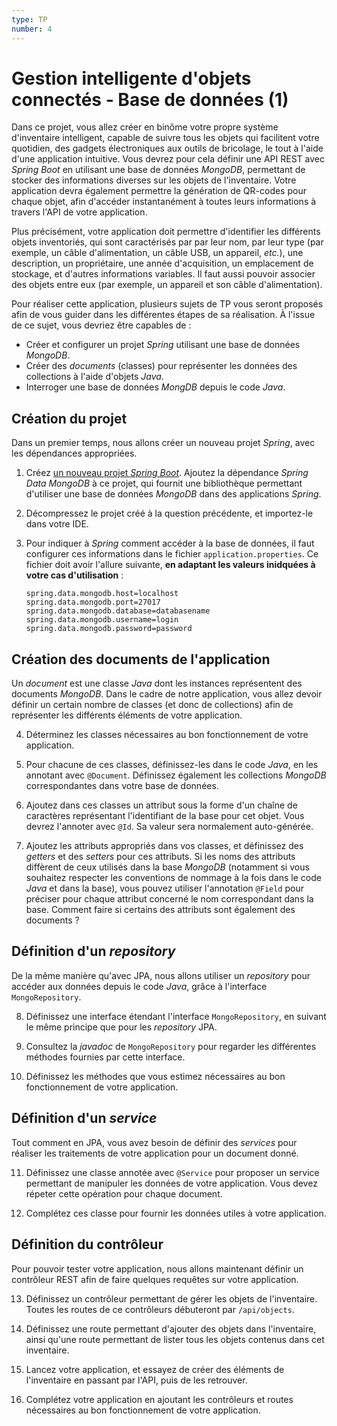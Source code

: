 ```yaml
---
type: TP
number: 4
---
```


# Gestion intelligente d'objets connectés - Base de données (1)

Dans ce projet, vous allez créer en binôme votre propre système d'inventaire 
intelligent, capable de suivre tous les objets qui facilitent votre quotidien,
des gadgets électroniques aux outils de bricolage, le tout à l'aide d'une
application intuitive.
Vous devrez pour cela définir une API REST avec *Spring Boot* en utilisant une
base de données *MongoDB*, permettant de stocker des informations diverses sur
les objets de l'inventaire.
Votre application devra également permettre la génération de QR-codes pour
chaque objet, afin d'accéder instantanément à toutes leurs informations
à travers l'API de votre application.

Plus précisément, votre application doit permettre d'identifier les différents
objets inventoriés, qui sont caractérisés par par leur nom, par leur type
(par exemple, un câble d'alimentation, un câble USB, un appareil, *etc.*), une
description, un propriétaire, une année d'acquisition, un emplacement de
stockage, et d'autres informations variables.
Il faut aussi pouvoir associer des objets entre eux (par exemple, un appareil
et son câble d'alimentation).

Pour réaliser cette application, plusieurs sujets de TP vous seront proposés
afin de vous guider dans les différentes étapes de sa réalisation.
À l'issue de ce sujet, vous devriez être capables de :

- Créer et configurer un projet *Spring* utilisant une base de données
  *MongoDB*.
- Créer des *documents* (classes) pour représenter les données des collections
  à l'aide d'objets *Java*.
- Interroger une base de données *MongDB* depuis le code *Java*.

## Création du projet

Dans un premier temps, nous allons créer un nouveau projet *Spring*, avec les
dépendances appropriées.

1. Créez [un nouveau projet *Spring Boot*](https://start.spring.io).
   Ajoutez la dépendance *Spring Data MongoDB* à ce projet, qui fournit une
   bibliothèque permettant d'utiliser une base de données *MongoDB* dans des
   applications *Spring*.

2. Décompressez le projet créé à la question précédente, et importez-le dans
   votre IDE.

3. Pour indiquer à *Spring* comment accéder à la base de données, il faut
   configurer ces informations dans le fichier `application.properties`.
   Ce fichier doit avoir l'allure suivante, **en adaptant les valeurs inidquées
   à votre cas d'utilisation** :

   ```properties
   spring.data.mongodb.host=localhost
   spring.data.mongodb.port=27017
   spring.data.mongodb.database=databasename
   spring.data.mongodb.username=login
   spring.data.mongodb.password=password
   ```

## Création des documents de l'application

Un *document* est une classe *Java* dont les instances représentent des
documents *MongoDB*.
Dans le cadre de notre application, vous allez devoir définir un certain nombre
de classes (et donc de collections) afin de représenter les différents éléments
de votre application.

4. Déterminez les classes nécessaires au bon fonctionnement de votre
   application.

5. Pour chacune de ces classes, définissez-les dans le code *Java*, en les
   annotant avec `@Document`.
   Définissez également les collections *MongoDB* correspondantes dans votre
   base de données.

6. Ajoutez dans ces classes un attribut sous la forme d'un chaîne de caractères
   représentant l'identifiant de la base pour cet objet.
   Vous devrez l'annoter avec `@Id`.
   Sa valeur sera normalement auto-générée.

7. Ajoutez les attributs appropriés dans vos classes, et définissez des
   *getters* et des *setters* pour ces attributs.
   Si les noms des attributs diffèrent de ceux utilisés dans la base *MongoDB*
   (notamment si vous souhaitez respecter les conventions de nommage à la fois
   dans le code *Java* et dans la base), vous pouvez utiliser l'annotation
   `@Field` pour préciser pour chaque attribut concerné le nom correspondant
   dans la base.
   Comment faire si certains des attributs sont également des documents ?

## Définition d'un *repository*

De la même manière qu'avec JPA, nous allons utiliser un *repository* pour
accéder aux données depuis le code *Java*, grâce à l'interface
`MongoRepository`.

8. Définissez une interface étendant l'interface `MongoRepository`, en suivant
   le même principe que pour les *repository* JPA.

9. Consultez la *javadoc* de `MongoRepository` pour regarder les différentes
   méthodes fournies par cette interface.

10. Définissez les méthodes que vous estimez nécessaires au bon fonctionnement
    de votre application.

## Définition d'un *service*

Tout comment en JPA, vous avez besoin de définir des *services* pour réaliser
les traitements de votre application pour un document donné.

11. Définissez une classe annotée avec `@Service` pour proposer un service
    permettant de manipuler les données de votre application.
    Vous devez répeter cette opération pour chaque document.

12. Complétez ces classe pour fournir les données utiles à votre application.

## Définition du contrôleur

Pour pouvoir tester votre application, nous allons maintenant définir un
contrôleur REST afin de faire quelques requêtes sur votre application.

13. Définissez un contrôleur permettant de gérer les objets de l'inventaire.
    Toutes les routes de ce contrôleurs débuteront par `/api/objects`.

14. Définissez une route permettant d'ajouter des objets dans l'inventaire,
    ainsi qu'une route permettant de lister tous les objets contenus dans
    cet inventaire.

15. Lancez votre application, et essayez de créer des éléments de l'inventaire
    en passant par l'API, puis de les retrouver.

16. Complétez votre application en ajoutant les contrôleurs et routes
    nécessaires au bon fonctionnement de votre application.
